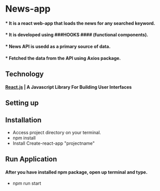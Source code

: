 # News-app
#### * It is a react web-app that loads the news for any searched keyword.
#### * It is developed using ###HOOKS #### (functional components).
#### * News API is usedd as a primary source of data.
#### * Fetched the data from the API using Axios package.

## Technology
#### [React.js](http://reactjs.org) | A Javascript Library For Building User Interfaces

## Setting up

## Installation
  * Access project directory on your terminal.
  * npm install
  * Install Create-react-app "projectname"

## Run Application
  #### After you have installed npm package, open up terminal and type.
   * npm run start
